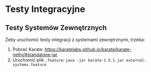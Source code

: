 # Testy Integracyjne
## Testy Systemów Zewnętrznych
Żeby uruchomić testy integracji z systemami zewnętrznymi, trzeba:
1. Pobrać Karate: https://karatelabs.github.io/karate/karate-netty/#standalone-jar
2. Uruchomić plik `.feature`: `java -jar karate-1.5.1.jar external-systems.feature`
